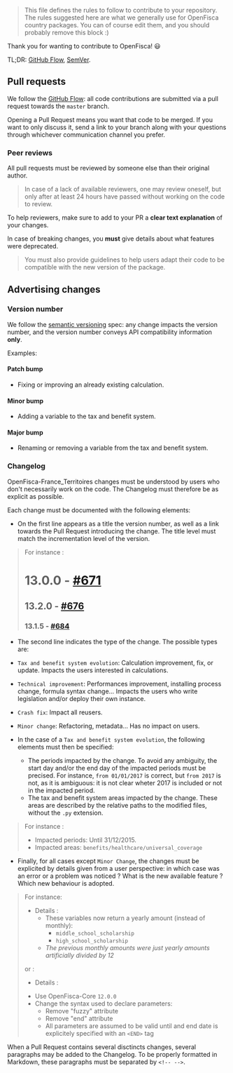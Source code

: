 > This file defines the rules to follow to contribute to your repository.
> The rules suggested here are what we generally use for OpenFisca country packages.
> You can of course edit them, and you should probably remove this block :)

Thank you for wanting to contribute to OpenFisca! :smiley:

TL;DR: [GitHub Flow](https://guides.github.com/introduction/flow/), [SemVer](http://semver.org/).


## Pull requests

We follow the [GitHub Flow](https://guides.github.com/introduction/flow/): all code contributions are submitted via a pull request towards the `master` branch.

Opening a Pull Request means you want that code to be merged. If you want to only discuss it, send a link to your branch along with your questions through whichever communication channel you prefer.

### Peer reviews

All pull requests must be reviewed by someone else than their original author.

> In case of a lack of available reviewers, one may review oneself, but only after at least 24 hours have passed without working on the code to review.

To help reviewers, make sure to add to your PR a **clear text explanation** of your changes.

In case of breaking changes, you **must** give details about what features were deprecated.

> You must also provide guidelines to help users adapt their code to be compatible with the new version of the package.


## Advertising changes

### Version number

We follow the [semantic versioning](http://semver.org/) spec: any change impacts the version number, and the version number conveys API compatibility information **only**.

Examples:

#### Patch bump

- Fixing or improving an already existing calculation.

#### Minor bump

- Adding a variable to the tax and benefit system.

#### Major bump

- Renaming or removing a variable from the tax and benefit system.

### Changelog

OpenFisca-France_Territoires changes must be understood by users who don't necessarily work on the code. The Changelog must therefore be as explicit as possible.

Each change must be documented with the following elements:

- On the first line appears as a title the version number, as well as a link towards the Pull Request introducing the change. The title level must match the incrementation level of the version.


> For instance :
> # 13.0.0 - [#671](https://github.com/openfisca/openfisca-france/pull/671)
>
> ## 13.2.0 - [#676](https://github.com/openfisca/openfisca-france/pull/676)
>
> ### 13.1.5 - [#684](https://github.com/openfisca/openfisca-france/pull/684)

- The second line indicates the type of the change. The possible types are:
 - `Tax and benefit system evolution`: Calculation improvement, fix, or update. Impacts the users interested in calculations.
 - `Technical improvement`: Performances improvement, installing process change, formula syntax change… Impacts the users who write legislation and/or deploy their own instance.
 - `Crash fix`: Impact all reusers.
 - `Minor change`: Refactoring, metadata… Has no impact on users.

- In the case of a `Tax and benefit system evolution`, the following elements must then be specified:
  - The periods impacted by the change. To avoid any ambiguity, the start day and/or the end day of the impacted periods must be precised. For instance, `from 01/01/2017` is correct, but `from 2017` is not, as it is ambiguous: it is not clear wheter 2017 is included or not in the impacted period.
  - The tax and benefit system areas impacted by the change. These areas are described by the relative paths to the modified files, without the `.py` extension.

> For instance :
> - Impacted periods: Until 31/12/2015.
> - Impacted areas: `benefits/healthcare/universal_coverage`

- Finally, for all cases except `Minor Change`, the changes must be explicited by details given from a user perspective: in which case was an error or a problem was noticed ? What is the new available feature ? Which new behaviour is adopted.

> For instance:
>
> * Details :
>   - These variables now return a yearly amount (instead of monthly):
>     - `middle_school_scholarship`
>     - `high_school_scholarship`
>   - _The previous monthly amounts were just yearly amounts artificially divided by 12_
>
> or :
>
> * Details :
>  - Use OpenFisca-Core `12.0.0`
>  - Change the syntax used to declare parameters:
>      - Remove "fuzzy" attribute
>      - Remove "end" attribute
>      - All parameters are assumed to be valid until and end date is explicitely specified with an `<END>` tag

When a Pull Request contains several disctincts changes, several paragraphs may be added to the Changelog. To be properly formatted in Markdown, these paragraphs must be separated by `<!-- -->`.
